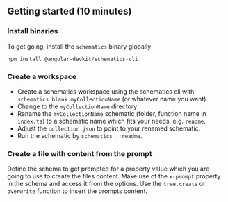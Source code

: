 ## Getting started (10 minutes)

### Install binaries

To get going, install the `schematics` binary globally

```
npm install @angular-devkit/schematics-cli
```

### Create a workspace

- Create a schematics workspace using the schematics cli with `schematics blank myCollectionName` (or whatever name you want).
- Change to the `myCollectionName` directory
- Rename the `myCollectionName` schematic (folder, function name in `index.ts`) to a schematic name which fits your needs, e.g. `readme`.
- Adjust the `collection.json` to point to your renamed schematic.
- Run the schematic by `schematics .:readme`.

### Create a file with content from the prompt

Define the schema to get prompted for a property value which you are going to use to create the files content. Make use of the `x-prompt` property in the schema and access it from the options. Use the `tree.create` or `overwrite` function to insert the prompts content.